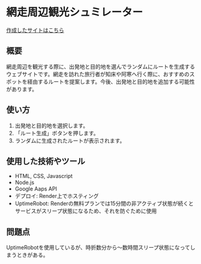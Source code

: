 # 網走周辺観光シュミレーター
[作成したサイトはこちら](https://easthokkaidotravelsimulateapp.onrender.com)
## 概要
網走周辺を観光する際に、出発地と目的地を選んでランダムにルートを生成するウェブサイトです。網走を訪れた旅行者が知床や阿寒へ行く際に、おすすめのスポットを経由するルートを提案します。今後、出発地と目的地を追加する可能性があります。
## 使い方
1. 出発地と目的地を選択します。
2. 「ルート生成」ボタンを押します。
3. ランダムに生成されたルートが表示されます。
## 使用した技術やツール
- HTML, CSS, Javascript
- Node.js
- Google Aaps API
- デプロイ: Render上でホスティング
- UptimeRobot: Renderの無料プランでは15分間の非アクティブ状態が続くとサービスがスリープ状態になるため、それを防ぐために使用

## 問題点
UptimeRobotを使用しているが、時折数分から～数時間スリープ状態になってしまうときがある。
